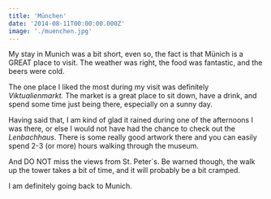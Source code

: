 ```yaml
---
title: 'München'
date: '2014-08-11T00:00:00.000Z'
image: './muenchen.jpg'
---
```


My stay in Munich was a bit short, even so, the fact is that M&uuml;nich is a GREAT place to visit. The weather was right, the food was fantastic, and the beers were cold.

The one place I liked the most during my visit was definitely <em>Viktualienmarkt.</em> The market is a great place to sit down, have a drink, and spend some time just being there, especially on a sunny day.

Having said that, I am kind of glad it rained during one of the afternoons I was there, or else I would not have had the chance to check out the <em>Lenbachhaus</em>. There is some really good artwork there and you can easily spend 2-3 (or more) hours walking through the museum.

And DO NOT miss the views from St. Peter&acute;s. Be warned though, the walk up the tower takes a bit of time, and it will probably be a bit cramped.

I am definitely going back to Munich.
